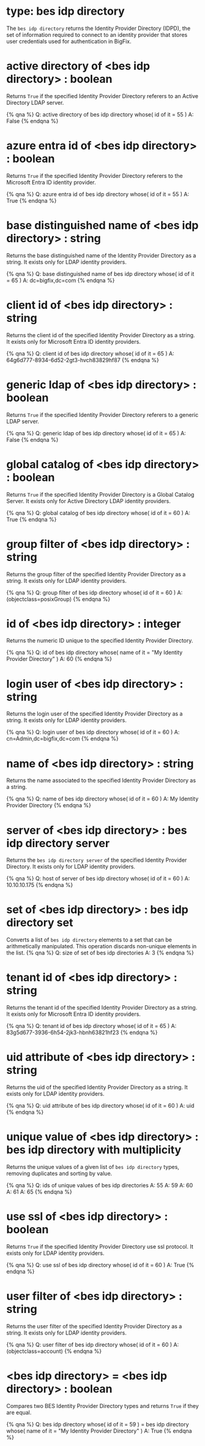 # type: bes idp directory

The `bes idp directory` returns the Identity Provider Directory (IDPD), the set of information required to connect to an identity provider that stores user credentials used for authentication in BigFix.

# active directory of &lt;bes idp directory&gt; : boolean

Returns `True` if the specified Identity Provider Directory referers to an Active Directory LDAP server.

{% qna %}
Q: active directory of bes idp directory whose( id of it = 55 )
A: False
{% endqna %}

# azure entra id of &lt;bes idp directory&gt; : boolean

Returns `True` if the specified Identity Provider Directory referers to the Microsoft Entra ID identity provider.

{% qna %}
Q: azure entra id of bes idp directory whose( id of it = 55 )
A: True
{% endqna %}

# base distinguished name of &lt;bes idp directory&gt; : string

Returns the base distinguished name of the Identity Provider Directory as a string. It exists only for LDAP identity providers.

{% qna %}
Q: base distinguished name of bes idp directory whose( id of it = 65 )
A: dc=bigfix,dc=com
{% endqna %}

# client id of &lt;bes idp directory&gt; : string

Returns the client id of the specified Identity Provider Directory as a string. It exists only for Microsoft Entra ID identity providers.

{% qna %}
Q: client id of bes idp directory whose( id of it = 65 )
A: 64g6d777-8934-6d52-2gt3-hvch83829hf87
{% endqna %}

# generic ldap of &lt;bes idp directory&gt; : boolean

Returns `True` if the specified Identity Provider Directory referers to a generic LDAP server.

{% qna %}
Q: generic ldap of bes idp directory whose( id of it = 65 )
A: False
{% endqna %}

# global catalog of &lt;bes idp directory&gt; : boolean

Returns `True` if the specified Identity Provider Directory is a Global Catalog Server. It exists only for Active Directory LDAP identity providers.

{% qna %}
Q: global catalog of bes idp directory whose( id of it = 60 )
A: True
{% endqna %}

# group filter of &lt;bes idp directory&gt; : string

Returns the group filter of the specified Identity Provider Directory as a string. It exists only for LDAP identity providers.

{% qna %}
Q: group filter of bes idp directory whose( id of it = 60 )
A: (objectclass=posixGroup)
{% endqna %}

# id of &lt;bes idp directory&gt; : integer

Returns the numeric ID unique to the specified Identity Provider Directory.

{% qna %}
Q: id of bes idp directory whose( name of it = "My Identity Provider Directory" )
A: 60
{% endqna %}

# login user of &lt;bes idp directory&gt; : string

Returns the login user of the specified Identity Provider Directory as a string. It exists only for LDAP identity providers.

{% qna %}
Q: login user of bes idp directory whose( id of it = 60 )
A: cn=Admin,dc=bigfix,dc=com
{% endqna %}

# name of &lt;bes idp directory&gt; : string

Returns the name associated to the specified Identity Provider Directory as a string.

{% qna %}
Q: name of bes idp directory whose( id of it = 60 )
A: My Identity Provider Directory
{% endqna %}

# server of &lt;bes idp directory&gt; : bes idp directory server

Returns the `bes idp directory server` of the specified Identity Provider Directory. It exists only for LDAP identity providers.

{% qna %}
Q: host of server of bes idp directory whose( id of it = 60 )
A: 10.10.10.175
{% endqna %}

# set of &lt;bes idp directory&gt; : bes idp directory set

Converts a list of `bes idp directory` elements to a set that can be arithmetically manipulated. This operation discards non-unique elements in the list.
{% qna %}
Q: size of set of bes idp directories
A: 3
{% endqna %}

# tenant id of &lt;bes idp directory&gt; : string

Returns the tenant id of the specified Identity Provider Directory as a string. It exists only for Microsoft Entra ID identity providers.

{% qna %}
Q: tenant id of bes idp directory whose( id of it = 65 )
A: 83g5d677-3936-6h54-2jk3-hbnh63821hf23
{% endqna %}

# uid attribute of &lt;bes idp directory&gt; : string

Returns the uid of the specified Identity Provider Directory as a string. It exists only for LDAP identity providers.

{% qna %}
Q: uid attribute of bes idp directory whose( id of it = 60 )
A: uid
{% endqna %}

# unique value of &lt;bes idp directory&gt; : bes idp directory with multiplicity

Returns the unique values of a given list of `bes idp directory` types, removing duplicates and sorting by value.

{% qna %}
Q: ids of unique values of bes idp directories
A: 55
A: 59
A: 60
A: 61
A: 65
{% endqna %}

# use ssl of &lt;bes idp directory&gt; : boolean

Returns `True` if the specified Identity Provider Directory use ssl protocol. It exists only for LDAP identity providers.

{% qna %}
Q: use ssl of bes idp directory whose( id of it = 60 )
A: True
{% endqna %}

# user filter of &lt;bes idp directory&gt; : string

Returns the user filter of the specified Identity Provider Directory as a string. It exists only for LDAP identity providers.

{% qna %}
Q: user filter of bes idp directory whose( id of it = 60 )
A: (objectclass=account)
{% endqna %}

# &lt;bes idp directory&gt; = &lt;bes idp directory&gt; : boolean

Compares two BES Identity Provider Directory types and returns `True` if they are equal.

{% qna %}
Q: bes idp directory whose( id of it = 59 ) = bes idp directory whose( name of it = "My Identity Provider Directory" )
A: True
{% endqna %}